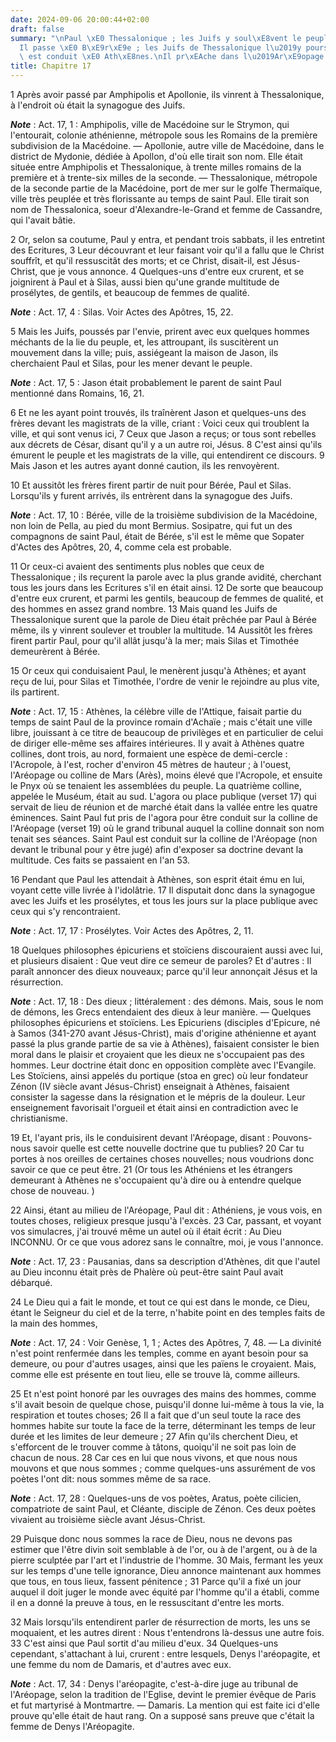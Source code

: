 ```yaml
---
date: 2024-09-06 20:00:44+02:00
draft: false
summary: "\nPaul \xE0 Thessalonique ; les Juifs y soul\xE8vent le peuple contre lui.\n\
  Il passe \xE0 B\xE9r\xE9e ; les Juifs de Thessalonique l\u2019y poursuivent.\nIl\
  \ est conduit \xE0 Ath\xE8nes.\nIl pr\xEAche dans l\u2019Ar\xE9opage.\n"
title: Chapitre 17
---
```





1 Après avoir passé par Amphipolis et Apollonie, ils vinrent à Thessalonique, à l'endroit où était la synagogue des Juifs.

***Note*** :  Act. 17, 1 : Amphipolis, ville de Macédoine sur le Strymon, qui l'entourait, colonie athénienne, métropole sous les Romains de la première subdivision de la Macédoine. ― Apollonie, autre ville de Macédoine, dans le district de Mydonie, dédiée à Apollon, d'où elle tirait son nom. Elle était située entre Amphipolis et Thessalonique, à trente milles romains de la première et à trente-six milles de la seconde. ― Thessalonique, métropole de la seconde partie de la Macédoine, port de mer sur le golfe Thermaïque, ville très peuplée et très florissante au temps de saint Paul. Elle tirait son nom de Thessalonica, soeur d'Alexandre-le-Grand et femme de Cassandre, qui l'avait bâtie.

2 Or, selon sa coutume, Paul y entra, et pendant trois sabbats, il les entretint des Ecritures, 3 Leur découvrant et leur faisant voir qu'il a fallu que le Christ souffrît, et qu'il ressuscitât des morts; et ce Christ, disait-il, est Jésus-Christ, que je vous annonce. 4 Quelques-uns d'entre eux crurent, et se joignirent à Paul et à Silas, aussi bien qu'une grande multitude de prosélytes, de gentils, et beaucoup de femmes de qualité.

***Note*** :  Act. 17, 4 : Silas. Voir Actes des Apôtres, 15, 22.


5 Mais les Juifs, poussés par l'envie, prirent avec eux quelques hommes méchants de la lie du peuple, et, les attroupant, ils suscitèrent un mouvement dans la ville; puis, assiégeant la maison de Jason, ils cherchaient Paul et Silas, pour les mener devant le peuple.

***Note*** :  Act. 17, 5 : Jason était probablement le parent de saint Paul mentionné dans Romains, 16, 21.

6 Et ne les ayant point trouvés, ils traînèrent Jason et quelques-uns des frères devant les magistrats de la ville, criant : Voici ceux qui troublent la ville, et qui sont venus ici, 7 Ceux que Jason a reçus; or tous sont rebelles aux décrets de César, disant qu'il y a un autre roi, Jésus. 8 C'est ainsi qu'ils émurent le peuple et les magistrats de la ville, qui entendirent ce discours. 9 Mais Jason et les autres ayant donné caution, ils les renvoyèrent.


10 Et aussitôt les frères firent partir de nuit pour Bérée, Paul et Silas. Lorsqu'ils y furent arrivés, ils entrèrent dans la synagogue des Juifs.

***Note*** :  Act. 17, 10 : Bérée, ville de la troisième subdivision de la Macédoine, non loin de Pella, au pied du mont Bermius. Sosipatre, qui fut un des compagnons de saint Paul, était de Bérée, s'il est le même que Sopater d'Actes des Apôtres, 20, 4, comme cela est probable.

11 Or ceux-ci avaient des sentiments plus nobles que ceux de Thessalonique ; ils reçurent la parole avec la plus grande avidité, cherchant tous les jours dans les Ecritures s'il en était ainsi. 12 De sorte que beaucoup d'entre eux crurent, et parmi les gentils, beaucoup de femmes de qualité, et des hommes en assez grand nombre. 13 Mais quand les Juifs de Thessalonique surent que la parole de Dieu était prêchée par Paul à Bérée même, ils y vinrent soulever et troubler la multitude. 14 Aussitôt les frères firent partir Paul, pour qu'il allât jusqu'à la mer; mais Silas et Timothée demeurèrent à Bérée.


15 Or ceux qui conduisaient Paul, le menèrent jusqu'à Athènes; et ayant reçu de lui, pour Silas et Timothée, l'ordre de venir le rejoindre au plus vite, ils partirent.

***Note*** :  Act. 17, 15 : Athènes, la célèbre ville de l'Attique, faisait partie du temps de saint Paul de la province romain d'Achaïe ; mais c'était une ville libre, jouissant à ce titre de beaucoup de privilèges et en particulier de celui de diriger elle-même ses affaires intérieures. Il y avait à Athènes quatre collines, dont trois, au nord, formaient une espèce de demi-cercle : l'Acropole, à l'est, rocher d'environ 45 mètres de hauteur ; à l'ouest, l'Aréopage ou colline de Mars (Arès), moins élevé que l'Acropole, et ensuite le Pnyx où se tenaient les assemblées du peuple. La quatrième colline, appelée le Muséum, était au sud. L'agora ou place publique (verset 17) qui servait de lieu de réunion et de marché était dans la vallée entre les quatre éminences. Saint Paul fut pris de l'agora pour être conduit sur la colline de l'Aréopage (verset 19) où le grand tribunal auquel la colline donnait son nom tenait ses séances. Saint Paul est conduit sur la colline de l'Aréopage (non devant le tribunal pour y être jugé)
afin d'exposer sa doctrine devant la multitude. Ces faits se passaient en l'an 53.


16 Pendant que Paul les attendait à Athènes, son esprit était ému en lui, voyant cette ville livrée à l'idolâtrie. 17 Il disputait donc dans la synagogue avec les Juifs et les prosélytes, et tous les jours sur la place publique avec ceux qui s'y rencontraient.

***Note*** :  Act. 17, 17 : Prosélytes. Voir Actes des Apôtres, 2, 11.

18 Quelques philosophes épicuriens et stoïciens discouraient aussi avec lui, et plusieurs disaient : Que veut dire ce semeur de paroles? Et d'autres : Il paraît annoncer des dieux nouveaux; parce qu'il leur annonçait Jésus et la résurrection.

***Note*** :  Act. 17, 18 : Des dieux ; littéralement : des démons. Mais, sous le nom de démons, les Grecs entendaient des dieux à leur manière. ― Quelques philosophes épicuriens et stoïciens. Les Epicuriens (disciples d'Epicure, né à Samos (341-270 avant Jésus-Christ), mais d'origine athénienne et ayant passé la plus grande partie de sa vie à Athènes), faisaient consister le bien moral dans le plaisir et croyaient que les dieux ne s'occupaient pas des hommes. Leur doctrine était donc en opposition complète avec l'Evangile. Les Stoïciens, ainsi appelés du portique (stoa en grec) où leur fondateur Zénon (IV siècle avant Jésus-Christ) enseignait à Athènes, faisaient consister la sagesse dans la résignation et le mépris de la douleur. Leur enseignement favorisait l'orgueil et était ainsi en contradiction avec le christianisme.

19 Et, l'ayant pris, ils le conduisirent devant l'Aréopage, disant : Pouvons-nous savoir quelle est cette nouvelle doctrine que tu publies? 20 Car tu portes à nos oreilles de certaines choses nouvelles; nous voudrions donc savoir ce que ce peut être. 21 (Or tous les Athéniens et les étrangers demeurant à Athènes ne s'occupaient qu'à dire ou à entendre quelque chose de nouveau. )


22 Ainsi, étant au milieu de l'Aréopage, Paul dit : Athéniens, je vous vois, en toutes choses, religieux presque jusqu'à l'excès. 23 Car, passant, et voyant vos simulacres, j'ai trouvé même un autel où il était écrit : Au Dieu INCONNU. Or ce que vous adorez sans le connaître, moi, je vous l'annonce.

***Note*** :  Act. 17, 23 : Pausanias, dans sa description d'Athènes, dit que l'autel au Dieu inconnu était près de Phalère où peut-être saint Paul avait débarqué.

24 Le Dieu qui a fait le monde, et tout ce qui est dans le monde, ce Dieu, étant le Seigneur du ciel et de la terre, n'habite point en des temples faits de la main des hommes,

***Note*** :  Act. 17, 24 : Voir Genèse, 1, 1 ; Actes des Apôtres, 7, 48. ― La divinité n'est point renfermée dans les temples, comme en ayant besoin pour sa demeure, ou pour d'autres usages, ainsi que les païens le croyaient. Mais, comme elle est présente en tout lieu, elle se trouve là, comme ailleurs.

25 Et n'est point honoré par les ouvrages des mains des hommes, comme s'il avait besoin de quelque chose, puisqu'il donne lui-même à tous la vie, la respiration et toutes choses; 26 Il a fait que d'un seul toute la race des hommes habite sur toute la face de la terre, déterminant les temps de leur durée et les limites de leur demeure ; 27 Afin qu'ils cherchent Dieu, et s'efforcent de le trouver comme à tâtons, quoiqu'il ne soit pas loin de chacun de nous. 28 Car ces en lui que nous vivons, et que nous nous mouvons et que nous sommes ; comme quelques-uns assurément de vos poètes l'ont dit: nous sommes même de sa race.

***Note*** :  Act. 17, 28 : Quelques-uns de vos poètes, Aratus, poète cilicien, compatriote de saint Paul, et Cléante, disciple de Zénon. Ces deux poètes vivaient au troisième siècle avant Jésus-Christ.

29 Puisque donc nous sommes la race de Dieu, nous ne devons pas estimer que l'être divin soit semblable à de l'or, ou à de l'argent, ou à de la pierre sculptée par l'art et l'industrie de l'homme. 30 Mais, fermant les yeux sur les temps d'une telle ignorance, Dieu annonce maintenant aux hommes que tous, en tous lieux, fassent pénitence ; 31 Parce qu'il a fixé un jour auquel il doit juger le monde avec équité par l'homme qu'il a établi, comme il en a donné la preuve à tous, en le ressuscitant d'entre les morts.


32 Mais lorsqu'ils entendirent parler de résurrection de morts, les uns se moquaient, et les autres dirent : Nous t'entendrons là-dessus une autre fois. 33 C'est ainsi que Paul sortit d'au milieu d'eux. 34 Quelques-uns cependant, s'attachant à lui, crurent : entre lesquels, Denys l'aréopagite, et une femme du nom de Damaris, et d'autres avec eux.

***Note*** :  Act. 17, 34 : Denys l'aréopagite, c'est-à-dire juge au tribunal de l'Aréopage, selon la tradition de l'Eglise, devint le premier évêque de Paris et fut martyrisé à Montmartre. ― Damaris. La mention qui est faite ici d'elle prouve qu'elle était de haut rang. On a supposé sans preuve que c'était la femme de Denys l'Aréopagite.

